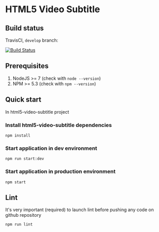 # HTML5 Video Subtitle

## Build status

TravisCI, `develop` branch:

[![Build Status](https://travis-ci.org/noophq/html5-video-subtitle.svg?branch=master)](https://travis-ci.org/noophq/html5-video-subtitle)

## Prerequisites

1) NodeJS >= 7 (check with `node --version`)
2) NPM >= 5.3 (check with `npm --version`)

## Quick start

In html5-video-subtitle project

### Install html5-video-subtitle dependencies

`npm install`

### Start application in dev environment

`npm run start:dev`

### Start application in production environment

`npm start`

## Lint

It's very important (required) to launch lint before pushing any code on github repository

`npm run lint`

